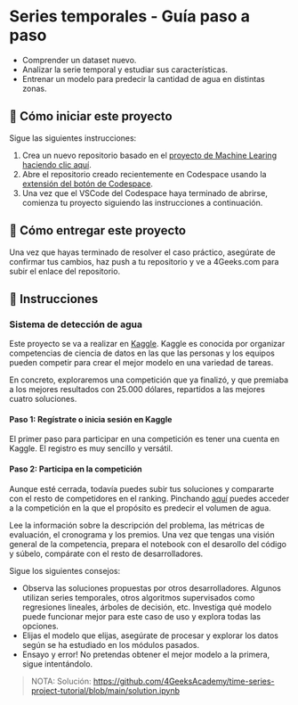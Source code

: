 <!-- hide -->
# Series temporales - Guía paso a paso
<!-- endhide -->

- Comprender un dataset nuevo.
- Analizar la serie temporal y estudiar sus características.
- Entrenar un modelo para predecir la cantidad de agua en distintas zonas.

## 🌱  Cómo iniciar este proyecto

Sigue las siguientes instrucciones:

1. Crea un nuevo repositorio basado en el [proyecto de Machine Learing](https://github.com/4GeeksAcademy/machine-learning-python-template/generate) [haciendo clic aquí](https://github.com/4GeeksAcademy/machine-learning-python-template).
2. Abre el repositorio creado recientemente en Codespace usando la [extensión del botón de Codespace](https://docs.github.com/en/codespaces/developing-in-codespaces/creating-a-codespace-for-a-repository#creating-a-codespace-for-a-repository).
3. Una vez que el VSCode del Codespace haya terminado de abrirse, comienza tu proyecto siguiendo las instrucciones a continuación.

## 🚛 Cómo entregar este proyecto

Una vez que hayas terminado de resolver el caso práctico, asegúrate de confirmar tus cambios, haz push a tu repositorio y ve a 4Geeks.com para subir el enlace del repositorio.

## 📝 Instrucciones

### Sistema de detección de agua

Este proyecto se va a realizar en [Kaggle](https://www.kaggle.com/). Kaggle es conocida por organizar competencias de ciencia de datos en las que las personas y los equipos pueden competir para crear el mejor modelo en una variedad de tareas.

En concreto, exploraremos una competición que ya finalizó, y que premiaba a los mejores resultados con 25.000 dólares, repartidos a las mejores cuatro soluciones.

#### Paso 1: Regístrate o inicia sesión en Kaggle

El primer paso para participar en una competición es tener una cuenta en Kaggle. El registro es muy sencillo y versátil.

#### Paso 2: Participa en la competición

Aunque esté cerrada, todavía puedes subir tus soluciones y compararte con el resto de competidores en el ranking. Pinchando [aquí](https://www.kaggle.com/competitions/acea-water-prediction) puedes acceder a la competición en la que el propósito es predecir el volumen de agua.

Lee la información sobre la descripción del problema, las métricas de evaluación, el cronograma y los premios. Una vez que tengas una visión general de la competencia, prepara el notebook con el desarollo del código y súbelo, compárate con el resto de desarrolladores.

Sigue los siguientes consejos:

- Observa las soluciones propuestas por otros desarrolladores. Algunos utilizan series temporales, otros algoritmos supervisados como regresiones lineales, árboles de decisión, etc. Investiga qué modelo puede funcionar mejor para este caso de uso y explora todas las opciones.
- Elijas el modelo que elijas, asegúrate de procesar y explorar los datos según se ha estudiado en los módulos pasados.
- Ensayo y error! No pretendas obtener el mejor modelo a la primera, sigue intentándolo.

> NOTA: Solución: https://github.com/4GeeksAcademy/time-series-project-tutorial/blob/main/solution.ipynb
